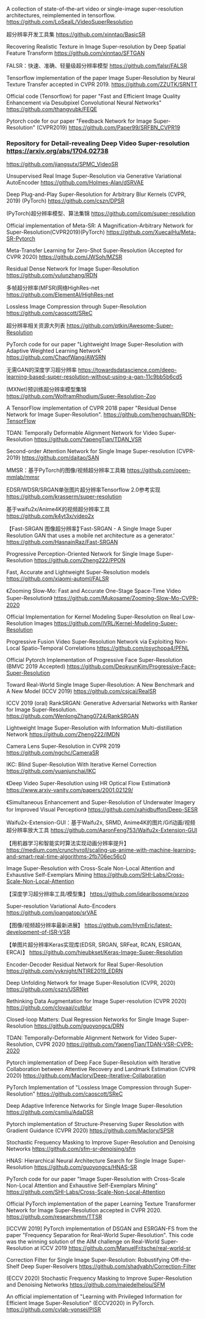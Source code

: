 A collection of state-of-the-art video or single-image super-resolution architectures, reimplemented in tensorflow.
https://github.com/LoSealL/VideoSuperResolution

超分辨率开发工具集
https://github.com/xinntao/BasicSR

Recovering Realistic Texture in Image Super-resolution by Deep Spatial Feature Transform
https://github.com/xinntao/SFTGAN

FALSR：快速、准确、轻量级超分辨率模型
https://github.com/falsr/FALSR

Tensorflow implementation of the paper Image Super-Resolution by Neural Texture Transfer accepted in CVPR 2019.
https://github.com/ZZUTK/SRNTT

Official code (Tensorflow) for paper "Fast and Efficient Image Quality Enhancement via Desubpixel Convolutional Neural Networks"
https://github.com/thangvubk/FEQE

Pytorch code for our paper "Feedback Network for Image Super-Resolution" (CVPR2019)
https://github.com/Paper99/SRFBN_CVPR19

### Repository for Detail-revealing Deep Video Super-resolution https://arxiv.org/abs/1704.02738
https://github.com/jiangsutx/SPMC_VideoSR

Unsupervised Real Image Super-Resolution via Generative Variational AutoEncoder
https://github.com/Holmes-Alan/dSRVAE

Deep Plug-and-Play Super-Resolution for Arbitrary Blur Kernels (CVPR, 2019) (PyTorch)
https://github.com/cszn/DPSR

(PyTorch)超分辨率模型、算法集锦
https://github.com/icpm/super-resolution

Official implementation of Meta-SR: A Magnification-Arbitrary Network for Super-Resolution(CVPR2019)(PyTorch)
https://github.com/XuecaiHu/Meta-SR-Pytorch

Meta-Transfer Learning for Zero-Shot Super-Resolution (Accepted for CVPR 2020)
https://github.com/JWSoh/MZSR

Residual Dense Network for Image Super-Resolution
https://github.com/yulunzhang/RDN

多帧超分辨率(MFSR)网络HighRes-net
https://github.com/ElementAI/HighRes-net

Lossless Image Compression through Super-Resolution
https://github.com/caoscott/SReC

超分辨率相关资源大列表
https://github.com/ptkin/Awesome-Super-Resolution

PyTorch code for our paper "Lightweight Image Super-Resolution with Adaptive Weighted Learning Network"
https://github.com/ChaofWang/AWSRN

无需GAN的深度学习超分辨率
https://towardsdatascience.com/deep-learning-based-super-resolution-without-using-a-gan-11c9bb5b6cd5

(MXNet)预训练超分辨率模型集锦
https://github.com/WolframRhodium/Super-Resolution-Zoo

A TensorFlow implementation of CVPR 2018 paper "Residual Dense Network for Image Super-Resolution".
https://github.com/hengchuan/RDN-TensorFlow

TDAN: Temporally Deformable Alignment Network for Video Super-Resolution
https://github.com/YapengTian/TDAN_VSR

Second-order Attention Network for Single Image Super-resolution (CVPR-2019)
https://github.com/daitao/SAN

MMSR：基于PyTorch的图像/视频超分辨率工具箱
https://github.com/open-mmlab/mmsr

EDSR/WDSR/SRGAN单张图片超分辨率Tensorflow 2.0参考实现
https://github.com/krasserm/super-resolution

基于waifu2x/Anime4K的视频超分辨率工具
https://github.com/k4yt3x/video2x

【Fast-SRGAN 图像超分辨率】’Fast-SRGAN - A Single Image Super Resolution GAN that uses a mobile net architecture as a generator.' 
https://github.com/HasnainRaz/Fast-SRGAN

Progressive Perception-Oriented Network for Single Image Super-Resolution
https://github.com/Zheng222/PPON

Fast, Accurate and Lightweight Super-Resolution models
https://github.com/xiaomi-automl/FALSR

《Zooming Slow-Mo: Fast and Accurate One-Stage Space-Time Video Super-Resolution》
https://github.com/Mukosame/Zooming-Slow-Mo-CVPR-2020

Official Implementation for Kernel Modeling Super-Resolution on Real Low-Resolution Images
https://github.com/IVRL/Kernel-Modeling-Super-Resolution

Progressive Fusion Video Super-Resolution Network via Exploiting Non-Local Spatio-Temporal Correlations
https://github.com/psychopa4/PFNL

Official Pytorch Implementation of Progressive Face Super-Resolution (BMVC 2019 Accepted)
https://github.com/DeokyunKim/Progressive-Face-Super-Resolution

Toward Real-World Single Image Super-Resolution: A New Benchmark and A New Model (ICCV 2019)
https://github.com/csjcai/RealSR

ICCV 2019 (oral) RankSRGAN: Generative Adversarial Networks with Ranker for Image Super-Resolution. 
https://github.com/WenlongZhang0724/RankSRGAN

Lightweight Image Super-Resolution with Information Multi-distillation Network
https://github.com/Zheng222/IMDN

Camera Lens Super-Resolution in CVPR 2019
https://github.com/ngchc/CameraSR

IKC: Blind Super-Resolution With Iterative Kernel Correction
https://github.com/yuanjunchai/IKC

《Deep Video Super-Resolution using HR Optical Flow Estimation》
https://www.arxiv-vanity.com/papers/2001.02129/

《Simultaneous Enhancement and Super-Resolution of Underwater Imagery for Improved Visual Perception》
https://github.com/xahidbuffon/Deep-SESR

Waifu2x-Extension-GUI：基于Waifu2x, SRMD, Anime4K的图片/Gif动画/视频超分辨率放大工具
https://github.com/AaronFeng753/Waifu2x-Extension-GUI

【用机器学习和智能实时算法实现动画分辨率提升】
https://medium.com/crunchyroll/scaling-up-anime-with-machine-learning-and-smart-real-time-algorithms-2fb706ec56c0

Image Super-Resolution with Cross-Scale Non-Local Attention and Exhaustive Self-Exemplars Mining
https://github.com/SHI-Labs/Cross-Scale-Non-Local-Attention

【深度学习超分辨率工具/模型集】
https://github.com/idearibosome/srzoo

Super-resolution Variational Auto-Encoders
https://github.com/ioangatop/srVAE

【图像/视频超分辨率最新进展】
https://github.com/HymEric/latest-development-of-ISR-VSR

【单图片超分辨率Keras实现库(EDSR, SRGAN, SRFeat, RCAN, ESRGAN, ERCA)】
https://github.com/hieubkset/Keras-Image-Super-Resolution

Encoder-Decoder Residual Network for Real Super-Resolution
https://github.com/yyknight/NTIRE2019_EDRN

Deep Unfolding Network for Image Super-Resolution (CVPR, 2020)
https://github.com/cszn/USRNet

Rethinking Data Augmentation for Image Super-resolution (CVPR 2020)
https://github.com/clovaai/cutblur

Closed-loop Matters: Dual Regression Networks for Single Image Super-Resolution
https://github.com/guoyongcs/DRN

TDAN: Temporally-Deformable Alignment Network for Video Super-Resolution, CVPR 2020
https://github.com/YapengTian/TDAN-VSR-CVPR-2020

Pytorch implementation of Deep Face Super-Resolution with Iterative Collaboration between Attentive Recovery and Landmark Estimation (CVPR 2020)
https://github.com/Maclory/Deep-Iterative-Collaboration

PyTorch Implementation of "Lossless Image Compression through Super-Resolution"
https://github.com/caoscott/SReC

Deep Adaptive Inference Networks for Single Image Super-Resolution
https://github.com/csmliu/AdaDSR

Pytorch implementation of Structure-Preserving Super Resolution with Gradient Guidance (CVPR 2020)
https://github.com/Maclory/SPSR

Stochastic Frequency Masking to Improve Super-Resolution and Denoising Networks
https://github.com/sfm-sr-denoising/sfm

HNAS: Hierarchical Neural Architecture Search for Single Image Super-Resolution
https://github.com/guoyongcs/HNAS-SR

PyTorch code for our paper "Image Super-Resolution with Cross-Scale Non-Local Attention and Exhaustive Self-Exemplars Mining" 
https://github.com/SHI-Labs/Cross-Scale-Non-Local-Attention


Official PyTorch implementation of the paper Learning Texture Transformer Network for Image Super-Resolution accepted in CVPR 2020.
https://github.com/researchmm/TTSR

[ICCVW 2019] PyTorch implementation of DSGAN and ESRGAN-FS from the paper "Frequency Separation for Real-World Super-Resolution". This code was the winning solution of the AIM challenge on Real-World Super-Resolution at ICCV 2019
https://github.com/ManuelFritsche/real-world-sr

Correction Filter for Single Image Super-Resolution: Robustifying Off-the-Shelf Deep Super-Resolvers
https://github.com/shadyabh/Correction-Filter

(ECCV 2020) Stochastic Frequency Masking to Improve Super-Resolution and Denoising Networks
https://github.com/majedelhelou/SFM

An official implementation of "Learning with Privileged Information for Efficient Image Super-Resolution" (ECCV2020) in PyTorch.
https://github.com/cvlab-yonsei/PISR